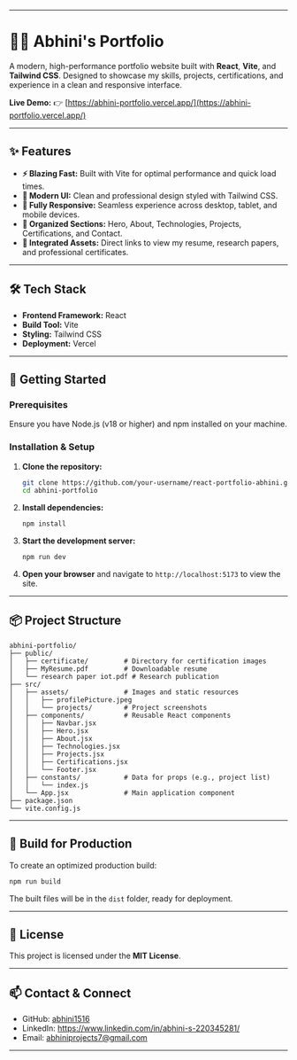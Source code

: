 
***

# **👩‍💻 Abhini's Portfolio**

A modern, high-performance portfolio website built with **React**, **Vite**, and **Tailwind CSS**. Designed to showcase my skills, projects, certifications, and experience in a clean and responsive interface.

**Live Demo:** 👉 [https://abhini-portfolio.vercel.app/](https://abhini-portfolio.vercel.app/)

---

## **✨ Features**

- **⚡ Blazing Fast:** Built with Vite for optimal performance and quick load times.
- **🎨 Modern UI:** Clean and professional design styled with Tailwind CSS.
- **📱 Fully Responsive:** Seamless experience across desktop, tablet, and mobile devices.
- **📂 Organized Sections:** Hero, About, Technologies, Projects, Certifications, and Contact.
- **🔗 Integrated Assets:** Direct links to view my resume, research papers, and professional certificates.

---

## **🛠️ Tech Stack**

- **Frontend Framework:** React
- **Build Tool:** Vite
- **Styling:** Tailwind CSS
- **Deployment:** Vercel

---

## **🚀 Getting Started**

### **Prerequisites**

Ensure you have Node.js (v18 or higher) and npm installed on your machine.

### **Installation & Setup**

1.  **Clone the repository:**
    ```bash
    git clone https://github.com/your-username/react-portfolio-abhini.git
    cd abhini-portfolio
    ```

2.  **Install dependencies:**
    ```bash
    npm install
    ```

3.  **Start the development server:**
    ```bash
    npm run dev
    ```
4.  **Open your browser** and navigate to `http://localhost:5173` to view the site.

---

## **📦 Project Structure**

```
abhini-portfolio/
├── public/
│   ├── certificate/         # Directory for certification images
│   ├── MyResume.pdf         # Downloadable resume
│   └── research paper iot.pdf # Research publication
├── src/
│   ├── assets/              # Images and static resources
│   │   ├── profilePicture.jpeg
│   │   └── projects/        # Project screenshots
│   ├── components/          # Reusable React components
│   │   ├── Navbar.jsx
│   │   ├── Hero.jsx
│   │   ├── About.jsx
│   │   ├── Technologies.jsx
│   │   ├── Projects.jsx
│   │   ├── Certifications.jsx
│   │   └── Footer.jsx
│   ├── constants/           # Data for props (e.g., project list)
│   │   └── index.js
│   └── App.jsx              # Main application component
├── package.json
└── vite.config.js
```

---

## **🔧 Build for Production**

To create an optimized production build:

```bash
npm run build
```

The built files will be in the `dist` folder, ready for deployment.

---

## **📄 License**

This project is licensed under the **MIT License**.

---

## **📫 Contact & Connect**

- GitHub: [abhini1516](https://github.com/abhini1516)  
- LinkedIn: https://www.linkedin.com/in/abhini-s-220345281/ 
- Email: abhiniprojects7@gmail.com

***
